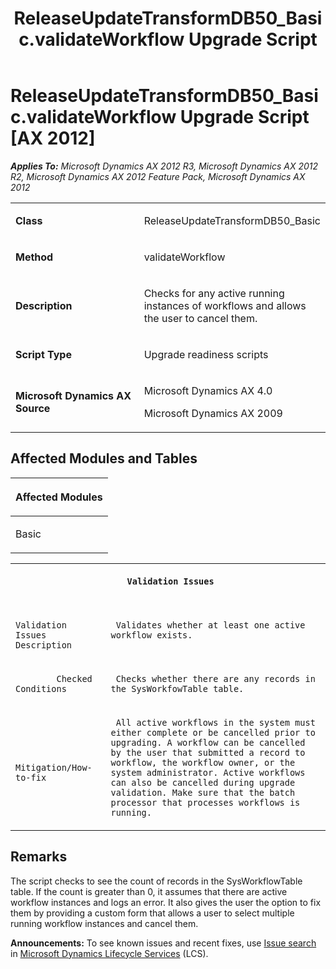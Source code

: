 ﻿---
title: ReleaseUpdateTransformDB50_Basic.validateWorkflow Upgrade Script
TOCTitle: ReleaseUpdateTransformDB50_Basic.validateWorkflow Upgrade Script
ms:assetid: 8f2f5e2a-92d4-d6be-a013-8fa0bc6f1d4a
ms:mtpsurl: https://msdn.microsoft.com/en-us/library/JJ736530(v=AX.60)
ms:contentKeyID: 49709718
ms.date: 05/18/2015
mtps_version: v=AX.60
---

# ReleaseUpdateTransformDB50\_Basic.validateWorkflow Upgrade Script [AX 2012]


_**Applies To:** Microsoft Dynamics AX 2012 R3, Microsoft Dynamics AX 2012 R2, Microsoft Dynamics AX 2012 Feature Pack, Microsoft Dynamics AX 2012_

<table>
<colgroup>
<col style="width: 50%" />
<col style="width: 50%" />
</colgroup>
<tbody>
<tr class="odd">
<td><p><strong>Class</strong></p></td>
<td><p>ReleaseUpdateTransformDB50_Basic</p></td>
</tr>
<tr class="even">
<td><p><strong>Method</strong></p></td>
<td><p>validateWorkflow</p></td>
</tr>
<tr class="odd">
<td><p><strong>Description</strong></p></td>
<td><p>Checks for any active running instances of workflows and allows the user to cancel them.</p></td>
</tr>
<tr class="even">
<td><p><strong>Script Type</strong></p></td>
<td><p>Upgrade readiness scripts</p></td>
</tr>
<tr class="odd">
<td><p><strong>Microsoft Dynamics AX Source</strong></p></td>
<td><p>Microsoft Dynamics AX 4.0</p>
<p>Microsoft Dynamics AX 2009</p></td>
</tr>
</tbody>
</table>


## Affected Modules and Tables

<table>
<colgroup>
<col style="width: 100%" />
</colgroup>
<thead>
<tr class="header">
<th><p>Affected Modules</p></th>
</tr>
</thead>
<tbody>
<tr class="odd">
<td><p>Basic</p></td>
</tr>
</tbody>
</table>


<table xmlns="http://www.w3.org/1999/xhtml">
              <tr><th colspan="2">
		
   <p>
   
	 Validation Issues
  </p>
  </th></tr>
              <tr><td>
		
   <p>
   
	 
            Validation Issues Description
          
  </p>
  </td><td>
		
   <p>
   
	 Validates whether at least one active workflow exists.
  </p>
  </td></tr>
              <tr><td>
		
   <p>
   
	 
            Checked Conditions
          
  </p>
  </td><td>
		
   <p>
   
	 Checks whether there are any records in the SysWorkfowTable table.
  </p>
  </td></tr>
              <tr><td>
		
   <p>
   
	 
            Mitigation/How-to-fix
          
  </p>
  </td><td>
		
   <p>
   
	 All active workflows in the system must either complete or be cancelled prior to upgrading. A workflow can be cancelled by the user that submitted a record to workflow, the workflow owner, or the system administrator. Active workflows can also be cancelled during upgrade validation. Make sure that the batch processor that processes workflows is running.
  </p>
  </td></tr>
            </table>


## Remarks

The script checks to see the count of records in the SysWorkflowTable table. If the count is greater than 0, it assumes that there are active workflow instances and logs an error. It also gives the user the option to fix them by providing a custom form that allows a user to select multiple running workflow instances and cancel them.

  
**Announcements:** To see known issues and recent fixes, use [Issue search](http://go.microsoft.com/fwlink/?linkid=389258) in [Microsoft Dynamics Lifecycle Services](http://go.microsoft.com/fwlink/?linkid=306505) (LCS).

